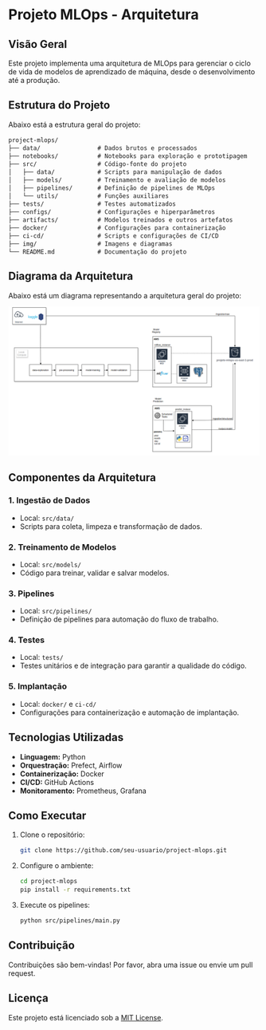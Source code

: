 # Projeto MLOps - Arquitetura

## Visão Geral
Este projeto implementa uma arquitetura de MLOps para gerenciar o ciclo de vida de modelos de aprendizado de máquina, desde o desenvolvimento até a produção.

## Estrutura do Projeto
Abaixo está a estrutura geral do projeto:

```
project-mlops/
├── data/                # Dados brutos e processados
├── notebooks/           # Notebooks para exploração e prototipagem
├── src/                 # Código-fonte do projeto
│   ├── data/            # Scripts para manipulação de dados
│   ├── models/          # Treinamento e avaliação de modelos
│   ├── pipelines/       # Definição de pipelines de MLOps
│   └── utils/           # Funções auxiliares
├── tests/               # Testes automatizados
├── configs/             # Configurações e hiperparâmetros
├── artifacts/           # Modelos treinados e outros artefatos
├── docker/              # Configurações para containerização
├── ci-cd/               # Scripts e configurações de CI/CD
├── img/                 # Imagens e diagramas
└── README.md            # Documentação do projeto
```

## Diagrama da Arquitetura
Abaixo está um diagrama representando a arquitetura geral do projeto:

![Diagrama da Arquitetura](img/diagram.png)

## Componentes da Arquitetura

### 1. **Ingestão de Dados**
- Local: `src/data/`
- Scripts para coleta, limpeza e transformação de dados.

### 2. **Treinamento de Modelos**
- Local: `src/models/`
- Código para treinar, validar e salvar modelos.

### 3. **Pipelines**
- Local: `src/pipelines/`
- Definição de pipelines para automação do fluxo de trabalho.

### 4. **Testes**
- Local: `tests/`
- Testes unitários e de integração para garantir a qualidade do código.

### 5. **Implantação**
- Local: `docker/` e `ci-cd/`
- Configurações para containerização e automação de implantação.

## Tecnologias Utilizadas
- **Linguagem:** Python
- **Orquestração:** Prefect, Airflow
- **Containerização:** Docker
- **CI/CD:** GitHub Actions
- **Monitoramento:** Prometheus, Grafana

## Como Executar
1. Clone o repositório:
    ```bash
    git clone https://github.com/seu-usuario/project-mlops.git
    ```
2. Configure o ambiente:
    ```bash
    cd project-mlops
    pip install -r requirements.txt
    ```
3. Execute os pipelines:
    ```bash
    python src/pipelines/main.py
    ```

## Contribuição
Contribuições são bem-vindas! Por favor, abra uma issue ou envie um pull request.

## Licença
Este projeto está licenciado sob a [MIT License](LICENSE).
